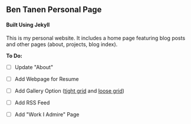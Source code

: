 ## Ben Tanen Personal Page
#### Built Using Jekyll

This is my personal website. It includes a home page featuring blog posts and other pages (about, projects, blog index).

**To Do:**
- [ ] Update "About"
- [ ] Add Webpage for Resume
- [ ] Add Gallery Option ([tight grid](http://ben-tanen.com/2016/11/10/stpaul-broken-bones.html) and [loose grid](http://stephaniestamm.com/))
- [ ] Add RSS Feed
- [ ] Add "Work I Admire" Page

